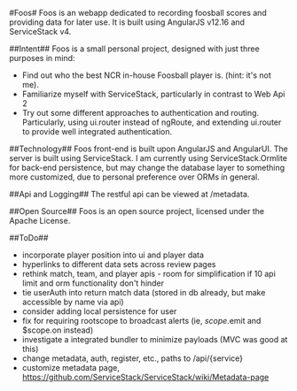﻿#Foos#
Foos is an webapp dedicated to recording foosball scores and providing data for later use. It is built using AngularJS v12.16 and ServiceStack v4.

##Intent##
Foos is a small personal project, designed with just three purposes in mind:

* Find out who the best NCR in-house Foosball player is. (hint: it's not me).
* Familiarize myself with ServiceStack, particularly in contrast to Web Api 2
* Try out some different approaches to authentication and routing. Particularly, using ui.router instead of ngRoute, and extending ui.router to provide well integrated authentication.

##Technology##
Foos front-end is built upon AngularJS and AngularUI.
The server is built using ServiceStack. I am currently using ServiceStack.Ormlite for back-end persistence, but may change the database layer to something more customized, due to personal preference over ORMs in general.

##Api and Logging##
The restful api can be viewed at /metadata.

##Open Source##
Foos is an open source project, licensed under the Apache License.

##ToDo##
* incorporate player position into ui and player data
* hyperlinks to different data sets across review pages
* rethink match, team, and player apis - room for simplification if 10 api limit and orm functionality don't hinder
* tie userAuth into return match data (stored in db already, but make accessible by name via api)
* consider adding local persistence for user
* fix for requiring rootscope to broadcast alerts (ie, $scope.$emit and $scope.on instead)
* investigate a integrated bundler to minimize payloads (MVC was good at this)
* change metadata, auth, register, etc., paths to /api/{service}
* customize metadata page, https://github.com/ServiceStack/ServiceStack/wiki/Metadata-page
